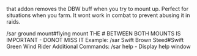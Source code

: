 that addon removes the DBW buff when you try to mount up. Perfect for situations when you farm. It wont work in combat to prevent abusing it in raids.

/sar ground mount#flying mount THE # BETWEEN BOTH MOUNTS IS IMPORTANT - DONOT MISS IT
Example:
/sar Swift Brown Steed#Swift Green Wind Rider
Additional Commands:
/sar help - Display help window
